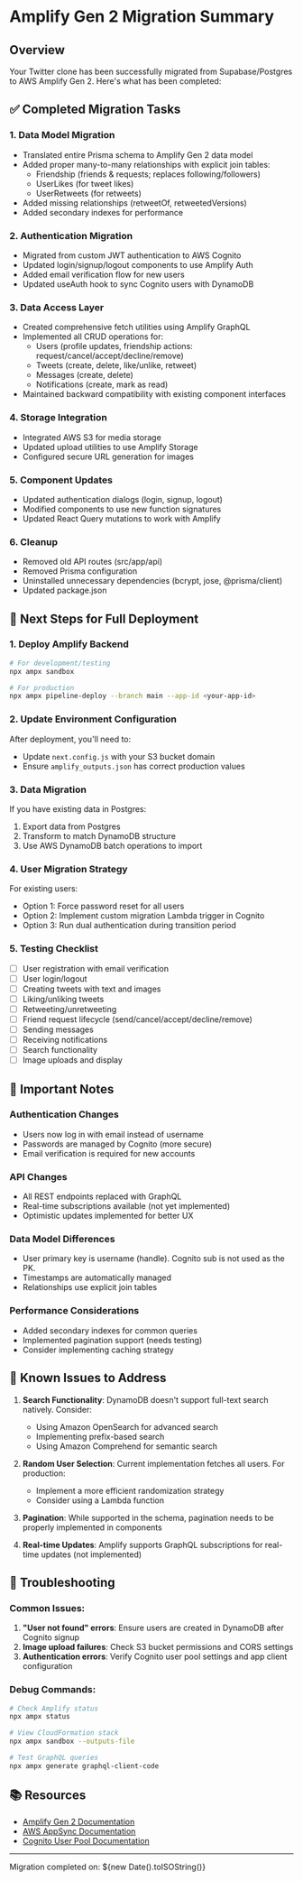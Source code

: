 # Amplify Gen 2 Migration Summary

## Overview
Your Twitter clone has been successfully migrated from Supabase/Postgres to AWS Amplify Gen 2. Here's what has been completed:

## ✅ Completed Migration Tasks

### 1. **Data Model Migration**
- Translated entire Prisma schema to Amplify Gen 2 data model
- Added proper many-to-many relationships with explicit join tables:
  - Friendship (friends & requests; replaces following/followers)
  - UserLikes (for tweet likes)
  - UserRetweets (for retweets)
- Added missing relationships (retweetOf, retweetedVersions)
- Added secondary indexes for performance

### 2. **Authentication Migration**
- Migrated from custom JWT authentication to AWS Cognito
- Updated login/signup/logout components to use Amplify Auth
- Added email verification flow for new users
- Updated useAuth hook to sync Cognito users with DynamoDB

### 3. **Data Access Layer**
- Created comprehensive fetch utilities using Amplify GraphQL
- Implemented all CRUD operations for:
  - Users (profile updates, friendship actions: request/cancel/accept/decline/remove)
  - Tweets (create, delete, like/unlike, retweet)
  - Messages (create, delete)
  - Notifications (create, mark as read)
- Maintained backward compatibility with existing component interfaces

### 4. **Storage Integration**
- Integrated AWS S3 for media storage
- Updated upload utilities to use Amplify Storage
- Configured secure URL generation for images

### 5. **Component Updates**
- Updated authentication dialogs (login, signup, logout)
- Modified components to use new function signatures
- Updated React Query mutations to work with Amplify

### 6. **Cleanup**
- Removed old API routes (src/app/api)
- Removed Prisma configuration
- Uninstalled unnecessary dependencies (bcrypt, jose, @prisma/client)
- Updated package.json

## 🔄 Next Steps for Full Deployment

### 1. **Deploy Amplify Backend**
```bash
# For development/testing
npx ampx sandbox

# For production
npx ampx pipeline-deploy --branch main --app-id <your-app-id>
```

### 2. **Update Environment Configuration**
After deployment, you'll need to:
- Update `next.config.js` with your S3 bucket domain
- Ensure `amplify_outputs.json` has correct production values

### 3. **Data Migration**
If you have existing data in Postgres:
1. Export data from Postgres
2. Transform to match DynamoDB structure
3. Use AWS DynamoDB batch operations to import

### 4. **User Migration Strategy**
For existing users:
- Option 1: Force password reset for all users
- Option 2: Implement custom migration Lambda trigger in Cognito
- Option 3: Run dual authentication during transition period

### 5. **Testing Checklist**
- [ ] User registration with email verification
- [ ] User login/logout
- [ ] Creating tweets with text and images
- [ ] Liking/unliking tweets
- [ ] Retweeting/unretweeting
- [ ] Friend request lifecycle (send/cancel/accept/decline/remove)
- [ ] Sending messages
- [ ] Receiving notifications
- [ ] Search functionality
- [ ] Image uploads and display

## 📝 Important Notes

### Authentication Changes
- Users now log in with email instead of username
- Passwords are managed by Cognito (more secure)
- Email verification is required for new accounts

### API Changes
- All REST endpoints replaced with GraphQL
- Real-time subscriptions available (not yet implemented)
- Optimistic updates implemented for better UX

### Data Model Differences
- User primary key is username (handle). Cognito sub is not used as the PK.
- Timestamps are automatically managed
- Relationships use explicit join tables

### Performance Considerations
- Added secondary indexes for common queries
- Implemented pagination support (needs testing)
- Consider implementing caching strategy

## 🚨 Known Issues to Address

1. **Search Functionality**: DynamoDB doesn't support full-text search natively. Consider:
   - Using Amazon OpenSearch for advanced search
   - Implementing prefix-based search
   - Using Amazon Comprehend for semantic search

2. **Random User Selection**: Current implementation fetches all users. For production:
   - Implement a more efficient randomization strategy
   - Consider using a Lambda function

3. **Pagination**: While supported in the schema, pagination needs to be properly implemented in components

4. **Real-time Updates**: Amplify supports GraphQL subscriptions for real-time updates (not implemented)

## 🔧 Troubleshooting

### Common Issues:
1. **"User not found" errors**: Ensure users are created in DynamoDB after Cognito signup
2. **Image upload failures**: Check S3 bucket permissions and CORS settings
3. **Authentication errors**: Verify Cognito user pool settings and app client configuration

### Debug Commands:
```bash
# Check Amplify status
npx ampx status

# View CloudFormation stack
npx ampx sandbox --outputs-file

# Test GraphQL queries
npx ampx generate graphql-client-code
```

## 📚 Resources
- [Amplify Gen 2 Documentation](https://docs.amplify.aws/gen2)
- [AWS AppSync Documentation](https://docs.aws.amazon.com/appsync/)
- [Cognito User Pool Documentation](https://docs.aws.amazon.com/cognito/)

---

Migration completed on: ${new Date().toISOString()}